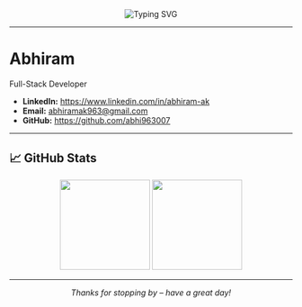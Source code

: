 <div align="center">
  
  <!-- Animated typing heading -->
  <img src="https://readme-typing-svg.herokuapp.com?font=Fira+Code&size=28&pause=1000&center=true&vCenter=true&width=500&lines=Hey+there%2C+I'm+Abhiram+%F0%9F%91%8B;Full-Stack+Developer;Software+Engineer+%26+Tech+Enthusiast" alt="Typing SVG" />
  
  <br/>

  
</div>

---

# Abhiram

Full-Stack Developer

- **LinkedIn:** https://www.linkedin.com/in/abhiram-ak
- **Email:** abhiramak963@gmail.com
- **GitHub:** https://github.com/abhi963007

---

## 📈 GitHub Stats

<div align="center">
  <img height="160em" src="https://github-readme-stats.vercel.app/api?username=abhi963007&theme=default&show_icons=true&hide_border=true" />
  <img height="160em" src="https://github-readme-streak-stats.herokuapp.com/?user=abhi963007&hide_border=true" />
</div>

---

<div align="center">
  <em>Thanks for stopping by – have a great day!</em>
</div>
